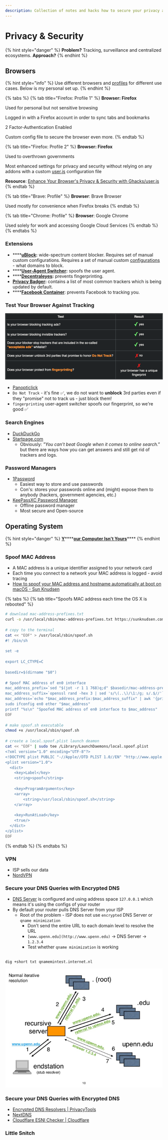 ```yaml
---
description: Collection of notes and hacks how to secure your privacy and security.
---
```


# Privacy & Security

{% hint style="danger" %}
**Problem?** Tracking, surveillance and centralized ecosystems. **Approach?** 
{% endhint %}

## Browsers

{% hint style="info" %}
Use different browsers and [profiles](https://support.mozilla.org/en-US/kb/dedicated-profiles-firefox-installation#w_what-are-profiles) for different use cases. Below is my personal set up.
{% endhint %}

{% tabs %}
{% tab title="Firefox: Profile 1" %}
 **Browser: Firefox**

Used for personal but not sensitive browsing

Logged in with a Firefox account in order to sync tabs and bookmarks

2 Factor-Authentication Enabled

Custom config file to secure the browser even more.
{% endtab %}

{% tab title="Firefox: Profile 2" %}
**Browser: Firefox**

Used to overthrown governments

Most enhanced settings for privacy and security without relying on any addons with a custom [user.js](https://github.com/arkenfox/user.js/wiki/1.1-Overview) configuration file

**Resource**: [Enhance Your Browser's Privacy & Security with Ghacks/user.js](https://www.youtube.com/watch?v=rkVbsVskqc8&list=PL3cu45aM3C2BwSi8Nj5aBWTrbjbHiXxQo&index=2)
{% endtab %}

{% tab title="Brave: Profile" %}
**Browser**: Brave Browser

Used mostly for convenience when Firefox breaks
{% endtab %}

{% tab title="Chrome: Profile" %}
**Browser**: Google Chrome

Used solely for work and accessing Google Cloud Services
{% endtab %}
{% endtabs %}

### Extensions

* \*\*\*\*[**uBlock**](https://addons.mozilla.org/en-US/firefox/addon/ublock-origin/)**:** wide-spectrum content blocker. Requires set of manual custom configurations. Requires a set of manual custom [configurations](https://www.maketecheasier.com/ultimate-ublock-origin-superusers-guide/) - what domains to block.
* \*\*\*\*[**User-Agent Switcher**](https://gitlab.com/ntninja/user-agent-switcher)**:** spoofs the user agent.
* \*\*\*\*[**Decentraleyes**](https://addons.mozilla.org/en-US/firefox/addon/decentraleyes/)**:** prevents fingerprinting.
* [**Privacy Badger**](https://addons.mozilla.org/en-US/firefox/addon/privacy-badger17/)**:** contains a list of most common trackers which is being updated by default.
* \*\*\*\*[**Facebook Container**](https://addons.mozilla.org/en-US/firefox/addon/facebook-container/): prevents Facebook to tracking you.

### Test Your Browser Against Tracking <a id="test-your-browser-against-tracking"></a>

![](.gitbook/assets/pic_3.png)

* [Panopticlick](https://panopticlick.eff.org/)
* `Do Not Track` - it's fine ✅, we do not want to **unblock** 3rd parties even if they "promise" not to track us - just block them!
* `fingerprinting` user-agent switcher spoofs our fingerprint, so we're good ✅

### Search Engines

* [DuckDuckGo](https://duckduckgo.com/)
* [Startpage.com](https://startpage.com/) 
  * Obviously: _"You can’t beat Google when it comes to online search."_ but there are ways how you can get answers and still get rid of trackers and logs.

### Password Managers

* [1Password](https://1password.com/)
  * Easiest way to store and use passwords
  * Con's: stores your passwords online and \(might\) expose them to anybody \(hackers, government agencies, etc.\)
* [KeePassXC Password Manager](https://keepassxc.org/)
  * Offline password manager
  * Most secure and Open-source

## Operating System

{% hint style="danger" %}
[**Y**](https://sneak.berlin/20201112/your-computer-isnt-yours/)\*\*\*\*[**our Computer Isn't Yours**](https://sneak.berlin/20201112/your-computer-isnt-yours/)\*\*\*\*
{% endhint %}

### Spoof MAC Address

* A MAC address is a unique identifier assigned to your network card
* Each time you connect to a network your MAC address is logged - avoid tracing
* [How to spoof your MAC address and hostname automatically at boot on macOS - Sun Knudsen](https://sunknudsen.com/privacy-guides/how-to-spoof-your-mac-address-and-hostname-automatically-at-boot-on-macos)

{% tabs %}
{% tab title="Spoofs MAC address each time the OS X is rebooted" %}
```bash
# download mac-address-prefixes.txt
curl -o /usr/local/sbin/mac-address-prefixes.txt https://sunknudsen.com/static/media/privacy-guides/how-to-spoof-your-mac-address-and-hostname-automatically-at-boot-on-macos/mac-address-prefixes.txt

# copy to the terminal
cat << "EOF" > /usr/local/sbin/spoof.sh
#! /bin/sh

set -e

export LC_CTYPE=C

basedir=$(dirname "$0")

# Spoof MAC address of en0 interface
mac_address_prefix=`sed "$(jot -r 1 1 768)q;d" $basedir/mac-address-prefixes.txt | sed -e 's/[^A-F0-9:]//g'`
mac_address_suffix=`openssl rand -hex 3 | sed 's/\(..\)/\1:/g; s/.$//'`
mac_address=`echo "$mac_address_prefix:$mac_address_suffix" | awk '{print toupper($0)}'`
sudo ifconfig en0 ether "$mac_address"
printf "%s\n" "Spoofed MAC address of en0 interface to $mac_address"
EOF

# make spoof.sh executable
chmod +x /usr/local/sbin/spoof.sh

# create a local.spoof.plist launch deamon
cat << "EOF" | sudo tee /Library/LaunchDaemons/local.spoof.plist
<?xml version="1.0" encoding="UTF-8"?>
<!DOCTYPE plist PUBLIC "-//Apple//DTD PLIST 1.0//EN" "http://www.apple.com/DTDs/PropertyList-1.0.dtd">
<plist version="1.0">
  <dict>
    <key>Label</key>
    <string>spoof</string>

    <key>ProgramArguments</key>
    <array>
        <string>/usr/local/sbin/spoof.sh</string>
    </array>

    <key>RunAtLoad</key>
    <true/>
  </dict>
</plist>
EOF
```
{% endtab %}
{% endtabs %}

### VPN

* ISP sells our data
* [NordVPN](https://nordvpn.com/)

### Secure your DNS Queries with Encrypted DNS

* [DNS Server](https://www.lifewire.com/what-is-a-dns-server-2625854) is configured and using address space `127.0.0.1` which means it's using the configs of your router
* By default your router pulls DNS Server from your ISP
  * Root of the problem - ISP does not use `encrypted` DNS Server or `qname minimization`
    * Don't send the entire URL to each domain level to resolve the URL
    * `[www.upenn.edu](http://www.upenn.edu)` → DNS Server → `1.2.3.4`
    * Test whether `qname minimization` is working

```text

dig +short txt qnamemintest.internet.nl
```

![qname minimization](.gitbook/assets/qname.jpg)

### Secure your DNS Queries with Encrypted DNS

* [Encrypted DNS Resolvers \| PrivacyTools](https://www.privacytools.io/providers/dns/)
* [NextDNS](https://my.nextdns.io/b71159/setup)
* [Cloudflare ESNI Checker \| Cloudflare](https://www.cloudflare.com/ssl/encrypted-sni/)

### Little Snitch



